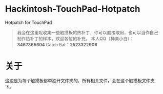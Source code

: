 # Hackintosh-TouchPad-Hotpatch
 Hotpatch for TouchPad

>我会在这里呢收集一些触摸板的热补丁，你可以直接取用，也可以当作自己制作热补丁的样本，欢迎各位的补充。
>本人QQ（神楽小白）：**3467365604**
>Catch Bat：**2523322908**

# 关于
这边是为每个触摸板都单独开文件夹的，所有相关文件，会在这个触摸板文件夹下。